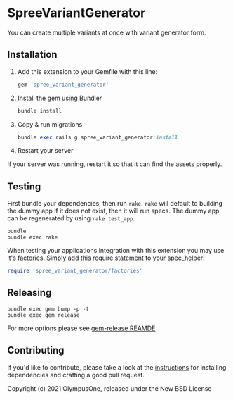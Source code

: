 # SpreeVariantGenerator

You can create multiple variants at once with variant generator form.

## Installation

1. Add this extension to your Gemfile with this line:

    ```ruby
    gem 'spree_variant_generator'
    ```

2. Install the gem using Bundler

    ```ruby
    bundle install
    ```

3. Copy & run migrations

    ```ruby
    bundle exec rails g spree_variant_generator:install
    ```

4. Restart your server

  If your server was running, restart it so that it can find the assets properly.

## Testing

First bundle your dependencies, then run `rake`. `rake` will default to building the dummy app if it does not exist, then it will run specs. The dummy app can be regenerated by using `rake test_app`.

```shell
bundle
bundle exec rake
```

When testing your applications integration with this extension you may use it's factories.
Simply add this require statement to your spec_helper:

```ruby
require 'spree_variant_generator/factories'
```

## Releasing

```shell
bundle exec gem bump -p -t
bundle exec gem release
```

For more options please see [gem-release REAMDE](https://github.com/svenfuchs/gem-release)

## Contributing

If you'd like to contribute, please take a look at the
[instructions](CONTRIBUTING.md) for installing dependencies and crafting a good
pull request.

Copyright (c) 2021 OlympusOne, released under the New BSD License
